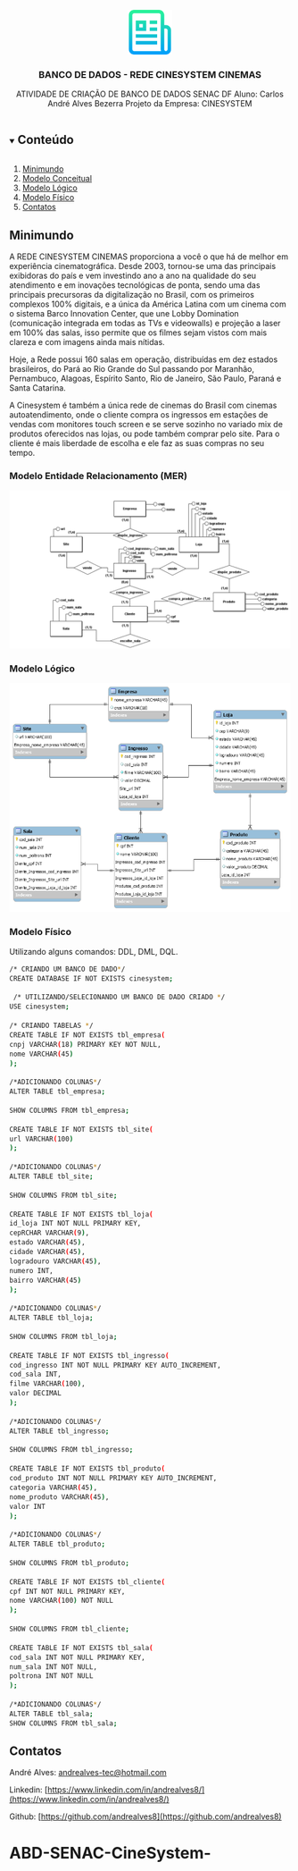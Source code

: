 <p align="center">
  <a href="https://github.com/github_username/repo_name">
    <img src="./logo.png" alt="Logo" width="80" height="80">
  </a>


  <h3 align="center">BANCO DE DADOS - REDE CINESYSTEM CINEMAS</h3>

  <p align="center">
    ATIVIDADE DE CRIAÇÃO DE BANCO DE DADOS SENAC DF
Aluno: Carlos André Alves Bezerra
Projeto da Empresa: CINESYSTEM   

  

<details open="open">
  <summary><h2 style="display: inline-block">Conteúdo</h2></summary>
  <ol>
    <li><a href="#minimundo">Minimundo</a></li>
    <li><a href="#Modelo Entidade Relacionamento (MER)">Modelo Conceitual</a></li>
    <li><a href="#Modelo Lógico">Modelo Lógico </a></li>
    <li><a href="#Modelo Físico">Modelo Físico</a></li>
    <li><a href="#contatos">Contatos</a></li>
  </ol>




## Minimundo

<p>A REDE CINESYSTEM CINEMAS proporciona a você o que há de melhor em experiência cinematográfica. Desde 2003, tornou-se uma das principais exibidoras do país e vem investindo ano a ano na qualidade do seu atendimento e em inovações tecnológicas de ponta, sendo uma das principais precursoras da digitalização no Brasil, com os primeiros complexos 100% digitais, e a única da América Latina com um cinema com o sistema Barco Innovation Center, que une Lobby Domination (comunicação integrada em todas as TVs e videowalls) e projeção a laser em 100% das salas, isso permite que os filmes sejam vistos com mais clareza e com imagens ainda mais nítidas.</p>

<p>Hoje, a Rede possui 160 salas em operação, distribuídas em dez estados brasileiros, do Pará ao Rio Grande do Sul passando por Maranhão, Pernambuco, Alagoas, Espírito Santo, Rio de Janeiro, São Paulo, Paraná e Santa Catarina.</p>

<p>A Cinesystem é também a única rede de cinemas do Brasil com cinemas autoatendimento, onde o cliente compra os ingressos em estações de vendas com monitores touch screen e se serve sozinho no variado mix de produtos oferecidos nas lojas, ou pode também comprar pelo site. Para o cliente é mais liberdade de escolha e ele faz as suas compras no seu tempo.</p>



### Modelo Entidade Relacionamento (MER)





<img src="./conceitual.png">





<h3>Modelo Lógico</h3>

<img src="./logico.png">





### Modelo Físico

Utilizando alguns comandos: DDL, DML, DQL.



```sh
/* CRIANDO UM BANCO DE DADO*/
CREATE DATABASE IF NOT EXISTS cinesystem;
 
 /* UTILIZANDO/SELECIONANDO UM BANCO DE DADO CRIADO */
USE cinesystem;

/* CRIANDO TABELAS */
CREATE TABLE IF NOT EXISTS tbl_empresa(
cnpj VARCHAR(18) PRIMARY KEY NOT NULL,
nome VARCHAR(45)
);

/*ADICIONANDO COLUNAS*/
ALTER TABLE tbl_empresa;

SHOW COLUMNS FROM tbl_empresa;

CREATE TABLE IF NOT EXISTS tbl_site(
url VARCHAR(100)
);

/*ADICIONANDO COLUNAS*/
ALTER TABLE tbl_site;

SHOW COLUMNS FROM tbl_site;

CREATE TABLE IF NOT EXISTS tbl_loja(
id_loja INT NOT NULL PRIMARY KEY,
cepRCHAR VARCHAR(9),
estado VARCHAR(45),
cidade VARCHAR(45),
logradouro VARCHAR(45),
numero INT,
bairro VARCHAR(45)
);

/*ADICIONANDO COLUNAS*/
ALTER TABLE tbl_loja;

SHOW COLUMNS FROM tbl_loja;

CREATE TABLE IF NOT EXISTS tbl_ingresso(
cod_ingresso INT NOT NULL PRIMARY KEY AUTO_INCREMENT,
cod_sala INT,
filme VARCHAR(100),
valor DECIMAL
);

/*ADICIONANDO COLUNAS*/
ALTER TABLE tbl_ingresso;

SHOW COLUMNS FROM tbl_ingresso;

CREATE TABLE IF NOT EXISTS tbl_produto(
cod_produto INT NOT NULL PRIMARY KEY AUTO_INCREMENT,
categoria VARCHAR(45),
nome_produto VARCHAR(45),
valor INT
);

/*ADICIONANDO COLUNAS*/
ALTER TABLE tbl_produto;

SHOW COLUMNS FROM tbl_produto;

CREATE TABLE IF NOT EXISTS tbl_cliente(
cpf INT NOT NULL PRIMARY KEY,
nome VARCHAR(100) NOT NULL
);

SHOW COLUMNS FROM tbl_cliente;

CREATE TABLE IF NOT EXISTS tbl_sala(
cod_sala INT NOT NULL PRIMARY KEY,
num_sala INT NOT NULL,
poltrona INT NOT NULL
);

/*ADICIONANDO COLUNAS*/
ALTER TABLE tbl_sala;
SHOW COLUMNS FROM tbl_sala;

```



## Contatos

André Alves: [andrealves-tec@hotmail.com](andrealves-tec@hotmail.com)

Linkedin: [https://www.linkedin.com/in/andrealves8/](https://www.linkedin.com/in/andrealves8/)

Github: [https://github.com/andrealves8](https://github.com/andrealves8)


# ABD-SENAC-CineSystem-
